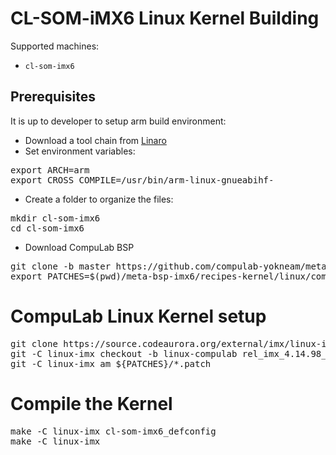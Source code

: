 # CL-SOM-iMX6 Linux Kernel Building

Supported machines:

* `cl-som-imx6`

## Prerequisites
It is up to developer to setup arm build environment:
* Download a tool chain from [Linaro](https://releases.linaro.org/components/toolchain/binaries/latest-7/arm-linux-gnueabihf/)
* Set environment variables:
<pre>
export ARCH=arm
export CROSS_COMPILE=/usr/bin/arm-linux-gnueabihf-
</pre>
* Create a folder to organize the files:
<pre>
mkdir cl-som-imx6
cd cl-som-imx6
</pre>
* Download CompuLab BSP
<pre>
git clone -b master https://github.com/compulab-yokneam/meta-bsp-imx6.git
export PATCHES=$(pwd)/meta-bsp-imx6/recipes-kernel/linux/compulab/imx6
</pre>

# CompuLab Linux Kernel setup
<pre>
git clone https://source.codeaurora.org/external/imx/linux-imx.git
git -C linux-imx checkout -b linux-compulab rel_imx_4.14.98_2.0.0_ga
git -C linux-imx am ${PATCHES}/*.patch
</pre>

# Compile the Kernel
<pre>
make -C linux-imx cl-som-imx6_defconfig
make -C linux-imx
</pre>
